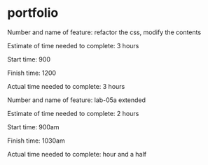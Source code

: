 # portfolio

Number and name of feature: refactor the css, modify the contents

Estimate of time needed to complete: 3 hours

Start time: 900

Finish time: 1200

Actual time needed to complete: 3 hours

Number and name of feature: lab-05a extended

Estimate of time needed to complete: 2 hours

Start time: 900am

Finish time: 1030am

Actual time needed to complete: hour and a half